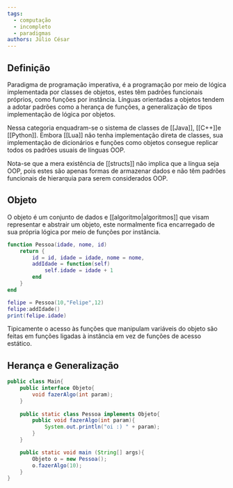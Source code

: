 ```yaml
---
tags:
  - computação
  - incompleto
  - paradigmas
authors: Júlio César
---
```

## Definição

Paradigma de programação imperativa, é a programação por meio de lógica implementada por classes de objetos, estes têm padrões funcionais próprios, como funções por instância. Línguas orientadas a objetos tendem a adotar padrões como a herança de funções, a generalização de tipos implementação de lógica por objetos.

Nessa categoria enquadram-se o sistema de classes de [[Java]], [[C++]]e [[Python]]. Embora [[Lua]] não tenha implementação direta de classes, sua implementação de dicionários e funções como objetos consegue replicar todos os padrões usuais de línguas OOP.

Nota-se que a mera existência de [[structs]] não implica que a língua seja OOP, pois estes são apenas formas de armazenar dados e não têm padrões funcionais de hierarquia para serem considerados OOP.
## Objeto

O objeto é um conjunto de dados e [[algoritmo|algoritmos]] que visam representar e abstrair um objeto, este normalmente fica encarregado de sua própria lógica por meio de funções por instância.

```lua
function Pessoa(idade, nome, id)
	return {
		id = id, idade = idade, nome = nome,
		addIdade = function(self)
			self.idade = idade + 1
		end
	}
end

felipe = Pessoa(10,"Felipe",12)
felipe:addIdade()
print(felipe.idade)
```

Tipicamente o acesso às funções que manipulam variáveis do objeto são feitas em funções ligadas à instância em vez de funções de acesso estático.
## Herança e Generalização

```java
public class Main{
	public interface Objeto{
		void fazerAlgo(int param);
	}
	
	public static class Pessoa implements Objeto{
		public void fazerAlgo(int param){
			System.out.println("oi :) " + param);
		}
	}

	public static void main (String[] args){
		Objeto o = new Pessoa();
		o.fazerAlgo(10);
	}
}
```
